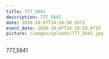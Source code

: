 ```yaml
---
title: 777_5641
description: 777_5641
date: 2020-10-07T14:18:50.937Z
event_date: 2020-10-07T14:18:50.973Z
picture: /images/uploads/777_5641.jpg
---
```

777_5641